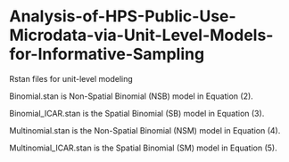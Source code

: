 # Analysis-of-HPS-Public-Use-Microdata-via-Unit-Level-Models-for-Informative-Sampling
Rstan files for unit-level modeling

Binomial.stan is Non-Spatial Binomial (NSB) model in Equation (2).

Binomial_ICAR.stan is the Spatial Binomial (SB) model in Equation (3).

Multinomial.stan is the Non-Spatial Binomial (NSM) model in Equation (4).

Multinomial_ICAR.stan is the Spatial Binomial (SM) model in Equation (5).
